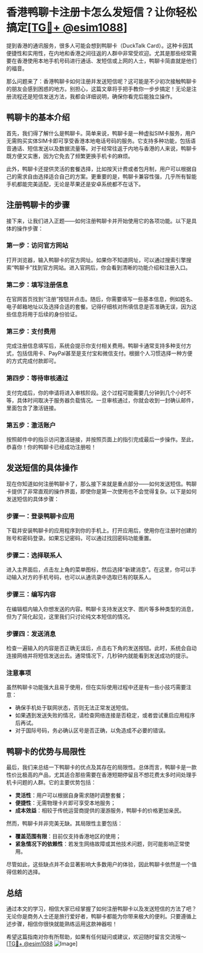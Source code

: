 # 香港鸭聊卡注册卡怎么发短信？让你轻松搞定[[TG💪+ @esim1088](https://t.me/s/esim1088)]

提到香港的通讯服务，很多人可能会想到鸭聊卡（DuckTalk Card）。这种卡因其便捷性和实用性，在内地和香港之间往返的人群中非常受欢迎。尤其是那些经常需要在香港使用本地手机号码进行通话、发短信或上网的人士，鸭聊卡简直就是他们的福音。

那么问题来了：香港鸭聊卡如何注册并发送短信呢？这可能是不少初次接触鸭聊卡的朋友会感到困惑的地方。别担心，这篇文章将手把手教你一步步搞定！无论是注册流程还是短信发送方法，我都会详细说明，确保你看完后能独立操作。

## 鸭聊卡的基本介绍

首先，我们得了解什么是鸭聊卡。简单来说，鸭聊卡是一种虚拟SIM卡服务，用户无需购买实体SIM卡即可享受香港本地电话号码的服务。它支持多种功能，包括语音通话、短信发送以及数据流量等。对于经常往返于内地与香港的人来说，鸭聊卡既方便又实惠，因为它免去了频繁更换手机卡的麻烦。

此外，鸭聊卡还提供灵活的套餐选择，比如按天计费或者包月制，用户可以根据自己的需求自由选择适合自己的方案。更重要的是，鸭聊卡兼容性强，几乎所有智能手机都能完美适配，无论是苹果还是安卓系统都不在话下。

## 注册鸭聊卡的步骤

接下来，让我们进入正题——如何注册鸭聊卡并开始使用它的各项功能。以下是具体的操作步骤：

### 第一步：访问官方网站

打开浏览器，输入鸭聊卡的官方网址。如果你不知道网址，可以通过搜索引擎搜索“鸭聊卡”找到官方网站。进入官网后，你会看到清晰的功能介绍和注册入口。

### 第二步：填写注册信息

在官网首页找到“注册”按钮并点击。随后，你需要填写一些基本信息，例如姓名、电子邮箱地址以及选择合适的套餐。记得仔细核对所填信息是否准确无误，因为这些信息将用于后续的身份验证。

### 第三步：支付费用

完成注册信息填写后，系统会提示你支付相关费用。鸭聊卡通常支持多种支付方式，包括信用卡、PayPal甚至是支付宝和微信支付。根据个人习惯选择一种方便的方式完成付款即可。

### 第四步：等待审核通过

支付完成后，你的申请将进入审核阶段。这个过程可能需要几分钟到几个小时不等，具体时间取决于服务器负载情况。一旦审核通过，你就会收到一封确认邮件，里面包含了激活链接。

### 第五步：激活账户

按照邮件中的指示访问激活链接，并按照页面上的指引完成最后一步操作。至此，恭喜你！你的鸭聊卡已经成功注册啦！

## 发送短信的具体操作

现在你知道如何注册鸭聊卡了，那么接下来就是重点部分——如何发送短信。鸭聊卡提供了非常直观的操作界面，即使你是第一次使用也不会觉得复杂。以下是如何发送短信的具体步骤：

### 步骤一：登录鸭聊卡应用

下载并安装鸭聊卡的应用程序到你的手机上。打开应用后，使用你在注册时创建的账号和密码登录。如果忘记密码，可以通过找回密码功能重置。

### 步骤二：选择联系人

进入主界面后，点击左上角的菜单图标，然后选择“新建消息”。在这里，你可以手动输入对方的手机号码，也可以从通讯录中选取已有的联系人。

### 步骤三：编写内容

在编辑框内输入你想发送的内容。鸭聊卡支持发送文字、图片等多种类型的消息，但为了简化起见，这里我们只讨论纯文本短信的情况。

### 步骤四：发送消息

检查一遍输入的内容是否正确无误后，点击右下角的发送按钮。此时，系统会自动连接网络并将短信发送出去。通常情况下，几秒钟内就能看到发送成功的提示。

### 注意事项

虽然鸭聊卡功能强大且易于使用，但在实际使用过程中还是有一些小技巧需要注意：

- 确保手机处于联网状态，否则无法正常发送短信。
- 如果遇到发送失败的情况，请检查网络连接是否稳定，或者尝试重启应用程序后再试。
- 对于国际号码，务必确认区号是否正确，以免造成不必要的错误。

## 鸭聊卡的优势与局限性

最后，我们来总结一下鸭聊卡的优点及其存在的局限性。总体而言，鸭聊卡是一款性价比极高的产品，尤其适合那些需要在香港短期停留且不想花费太多时间处理手机卡问题的人群。它的主要优势包括：

- **灵活性**：用户可以根据自身需求随时调整套餐；
- **便捷性**：无需物理卡片即可享受本地服务；
- **成本效益**：相较于传统运营商提供的漫游服务，鸭聊卡的价格更加亲民。

然而，鸭聊卡并非完美无缺。其局限性主要包括：

- **覆盖范围有限**：目前仅支持香港地区的使用；
- **紧急情况下的依赖性**：若发生网络故障或其他技术问题，则可能影响正常使用。

尽管如此，这些缺点并不会显著影响大多数用户的体验，因此鸭聊卡依然是一个值得信赖的选择。

## 总结

通过本文的学习，相信大家已经掌握了如何注册鸭聊卡以及发送短信的方法了吧？无论你是商务人士还是旅行爱好者，鸭聊卡都能为你带来极大的便利。只要遵循上述步骤，相信你很快就能熟练运用这款神器啦！

希望这篇指南对你有所帮助，如果有任何疑问或建议，欢迎随时留言交流哦～ [[TG💪+ @esim1088](https://t.me/s/esim1088) ![Image](https://i.postimg.cc/4NQfJmqS/Snipaste-2025-05-13-00-14-12.png)]